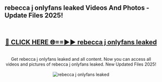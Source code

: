 <h2>rebecca j onlyfans leaked Videos And Photos - Update Files 2025!</h2>
<br>
<div align="center">
<h2><a href="https://linkcuts.com/hfmhzwbr" rel="nofollow">🔴 CLICK HERE 🌐==►► rebecca j onlyfans leaked</a></h2>
<br>
Get rebecca j onlyfans leaked and all content. Now you can access all videos and pictures of rebecca j onlyfans leaked. New Updated Files 2025!
<br>
<br>
<a href="https://linkcuts.com/hfmhzwbr" rel="nofollow" data-target="animated-image.originalLink"><img src="https://i.ibb.co.com/WyWwxjT/player-gif2.gif" alt="rebecca j onlyfans leaked" style="max-width: 100%; display: inline-block;" data-target="animated-image.originalImage"></a>
</div>
<br>